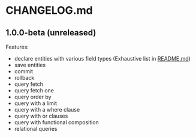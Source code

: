 # CHANGELOG.md

## 1.0.0-beta (unreleased)

Features:

 - declare entities with various field types (Exhaustive list in [README.md](README.md#fields-support))
 - save entities
 - commit
 - rollback
 - query fetch
 - query fetch one
 - query order by
 - query with a limit
 - query with a where clause
 - query with or clauses
 - query with functional composition
 - relational queries